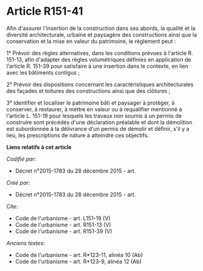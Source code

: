# Article R151-41

Afin d'assurer l'insertion de la construction dans ses abords, la qualité et la diversité architecturale, urbaine et
paysagère des constructions ainsi que la conservation et la mise en valeur du patrimoine, le règlement peut : 

1° Prévoir des règles alternatives, dans les conditions prévues à l'article R. 151-13, afin d'adapter des règles
volumétriques définies en application de l'article R. 151-39 pour satisfaire à une insertion dans le contexte, en lien avec
les bâtiments contigus ; 

2° Prévoir des dispositions concernant les caractéristiques architecturales des façades et toitures des constructions ainsi
que des clôtures ; 

3° Identifier et localiser le patrimoine bâti et paysager à protéger, à conserver, à restaurer, à mettre en valeur ou à
requalifier mentionné à l'article L. 151-19 pour lesquels les travaux non soumis à un permis de construire sont précédés
d'une déclaration préalable et dont la démolition est subordonnée à la délivrance d'un permis de démolir et définir, s'il y a
lieu, les prescriptions de nature à atteindre ces objectifs.

**Liens relatifs à cet article**

_Codifié par_:

  - Décret n°2015-1783 du 28 décembre 2015 - art.

_Créé par_:

  - Décret n°2015-1783 du 28 décembre 2015 - art.

_Cite_:

  - Code de l'urbanisme - art. L151-19 (V)
  - Code de l'urbanisme - art. R151-13 (V)
  - Code de l'urbanisme - art. R151-39 (V)

_Anciens textes_:

  - Code de l'urbanisme - art. R*123-11, alinéa 10 (Ab)
  - Code de l'urbanisme - art. R*123-9, alinéa 12 (Ab)

